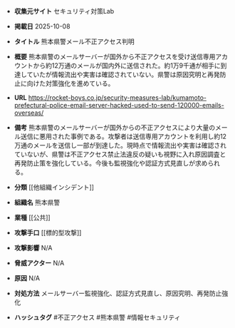 - **収集元サイト**
セキュリティ対策Lab

- **掲載日**
2025-10-08

- **タイトル**
熊本県警メール不正アクセス判明

- **概要**
熊本県警のメールサーバーが国外から不正アクセスを受け送信専用アカウントから約12万通のメールが国内外に送信された。約1万9千通が相手に到達していたが情報流出や実害は確認されていない。県警は原因究明と再発防止に向けた対策強化を進めている。

- **URL**
https://rocket-boys.co.jp/security-measures-lab/kumamoto-prefectural-police-email-server-hacked-used-to-send-120000-emails-overseas/

- **備考**
熊本県警のメールサーバーが国外からの不正アクセスにより大量のメール送信に悪用された事例である。攻撃者は送信専用アカウントを利用し約12万通のメールを送信し一部が到達した。現時点で情報流出や実害は確認されていないが、県警は不正アクセス禁止法違反の疑いも視野に入れ原因調査と再発防止策を強化している。今後も監視強化や認証方式見直しが求められる。

- **分類**
[[他組織インシデント]]

- **組織名**
熊本県警

- **業種**
[[公共]]

- **攻撃手口**
[[標的型攻撃]]

- **攻撃影響**
N/A

- **脅威アクター**
N/A

- **原因**
N/A

- **対処方法**
メールサーバー監視強化、認証方式見直し、原因究明、再発防止強化

- **ハッシュタグ**
#不正アクセス #熊本県警 #情報セキュリティ
